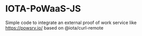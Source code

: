 # IOTA-PoWaaS-JS
Simple code to integrate an external proof of work service like https://powsrv.io/ based on @iota/curl-remote
